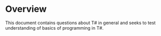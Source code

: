 # Overview
This document contains questions about T# in general and seeks to test understanding of basics of programming in T#. 